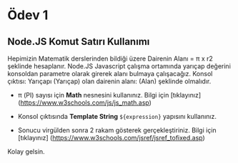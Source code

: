 # Ödev 1

## Node.JS Komut Satırı Kullanımı

Hepimizin Matematik derslerinden bildiği üzere Dairenin Alanı = π x r2 şeklinde hesaplanır. Node.JS Javascript çalışma ortamında yarıçap değerini konsoldan parametre olarak girerek alanı bulmaya çalışacağız.
Konsol çıktısı: Yarıçapı (Yarıçap) olan dairenin alanı: (Alan) şeklinde olmalıdır.


- π (PI) sayısı için **Math** nesnesini kullanınız. Bilgi için [tıklayınız] (https://www.w3schools.com/js/js_math.asp)

- Konsol çıktısında **Template String** `${expression}` yapısını kullanınız.

- Sonucu virgülden sonra 2 rakam gösterek gerçekleştiriniz. Bilgi için [tıklayınız] (https://www.w3schools.com/jsref/jsref_tofixed.asp)

Kolay gelsin.
